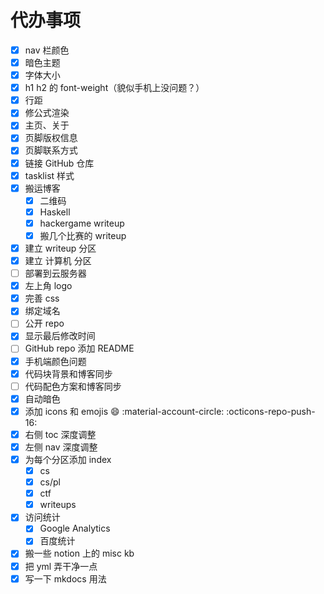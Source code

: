 # 代办事项

- [x] nav 栏颜色
- [x] 暗色主题
- [x] 字体大小
- [x] h1 h2 的 font-weight（貌似手机上没问题？）
- [x] 行距
- [x] 修公式渲染
- [x] 主页、关于
- [x] 页脚版权信息
- [x] 页脚联系方式
- [x] 链接 GitHub 仓库
- [x] tasklist 样式
- [x] 搬运博客
    - [x] 二维码
    - [x] Haskell
    - [x] hackergame writeup
    - [x] 搬几个比赛的 writeup
- [x] 建立 writeup 分区
- [x] 建立 计算机 分区
- [ ] 部署到云服务器
- [x] 左上角 logo
- [x] 完善 css
- [x] 绑定域名
- [ ] 公开 repo
- [x] 显示最后修改时间
- [ ] GitHub repo 添加 README
- [x] 手机端颜色问题
- [x] 代码块背景和博客同步
- [ ] 代码配色方案和博客同步
- [x] 自动暗色
- [x] 添加 icons 和 emojis :smile: :material-account-circle: :octicons-repo-push-16:
- [x] 右侧 toc 深度调整
- [x] 左侧 nav 深度调整
- [x] 为每个分区添加 index
    - [x] cs
    - [x] cs/pl 
    - [x] ctf
    - [x] writeups
- [x] 访问统计
    - [x] Google Analytics
    - [x] 百度统计
- [x] 搬一些 notion 上的 misc kb
- [x] 把 yml 弄干净一点
- [x] 写一下 mkdocs 用法
